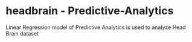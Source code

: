 # headbrain - Predictive-Analytics
Linear Regression model of Predictive Analytics is used to analyze Head Brain dataset
